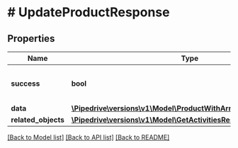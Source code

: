 # # UpdateProductResponse

## Properties

Name | Type | Description | Notes
------------ | ------------- | ------------- | -------------
**success** | **bool** | If the response is successful or not |
**data** | [**\Pipedrive\versions\v1\Model\ProductWithArrayPrices**](ProductWithArrayPrices.md) |  |
**related_objects** | [**\Pipedrive\versions\v1\Model\GetActivitiesResponseRelatedObjects**](GetActivitiesResponseRelatedObjects.md) |  |

[[Back to Model list]](../../README.md#models) [[Back to API list]](../../README.md#endpoints) [[Back to README]](../../README.md)
